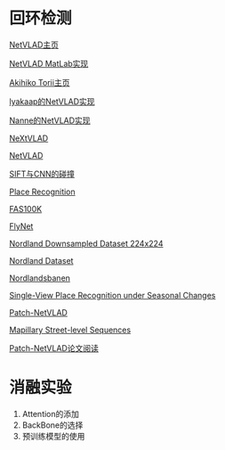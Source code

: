 # 回环检测

[NetVLAD主页](https://www.di.ens.fr/willow/research/netvlad/)

[NetVLAD MatLab实现](https://github.com/Relja/netvlad)

[Akihiko Torii主页](http://www.ok.ctrl.titech.ac.jp/~torii/)

[lyakaap的NetVLAD实现](https://github.com/lyakaap/NetVLAD-pytorch)

[Nanne的NetVLAD实现](https://github.com/Nanne/pytorch-NetVlad)

[NeXtVLAD](https://zhuanlan.zhihu.com/p/148249219)

[NetVLAD](https://zhuanlan.zhihu.com/p/148401141)

[SIFT与CNN的碰撞](https://zhuanlan.zhihu.com/p/38311447)

[Place Recognition](https://paperswithcode.com/paper/netvlad-cnn-architecture-for-weakly#code)

[FAS100K](https://github.com/oravus/CoarseHash)

[FlyNet](https://github.com/mchancan/flynet)

[Nordland Downsampled Dataset 224x224](https://drive.google.com/drive/folders/1CzzLo-t9iLYOszcHAnB3KaWwkP5jyJn1?usp=sharing)

[Nordland Dataset](https://drive.google.com/drive/folders/1SmrDOeUgBnJbpW187VFWxGjS7XdbZK5t)

[Nordlandsbanen](https://nrkbeta.no/2013/01/15/nordlandsbanen-minute-by-minute-season-by-season/)

[Single-View Place Recognition under Seasonal Changes](http://webdiis.unizar.es/~jmfacil/pr-nordland/#download-dataset)

[Patch-NetVLAD](https://github.com/QVPR/Patch-NetVLAD)

[Mapillary Street-level Sequences](https://github.com/mapillary/mapillary_sls)

[Patch-NetVLAD论文阅读](https://vincentqin.tech/posts/patch-netvlad/)

# 消融实验

1. Attention的添加
2. BackBone的选择
3. 预训练模型的使用